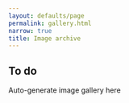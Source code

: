 ```yaml
---
layout: defaults/page
permalink: gallery.html
narrow: true
title: Image archive
---
```


## To do
Auto-generate image gallery here

